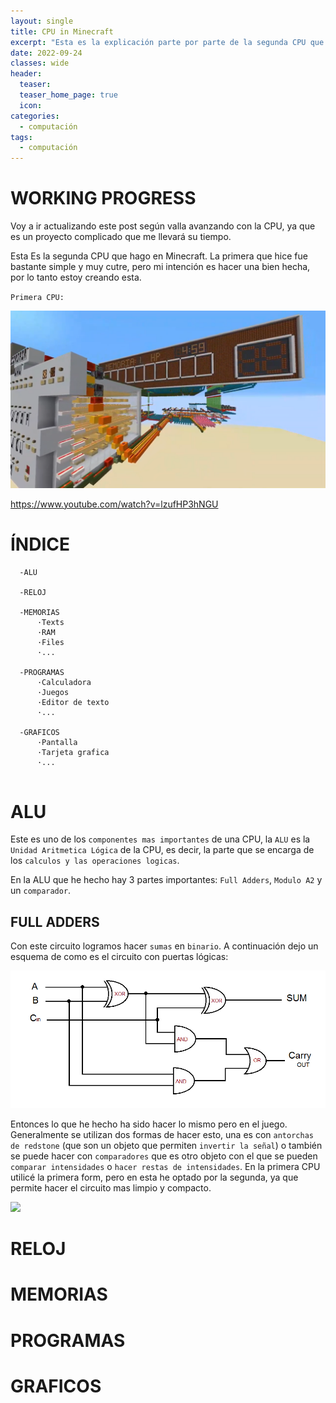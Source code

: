```yaml
---
layout: single
title: CPU in Minecraft
excerpt: "Esta es la explicación parte por parte de la segunda CPU que estoy haciendo en Minecraft."
date: 2022-09-24
classes: wide
header:
  teaser: 
  teaser_home_page: true
  icon: 
categories:
  - computación
tags:  
  - computación
---
```


# WORKING PROGRESS

Voy a ir actualizando este post según valla avanzando con la CPU, ya que es un proyecto complicado que me llevará su tiempo.



Esta Es la segunda CPU que hago en Minecraft. La primera que hice fue bastante simple y muy cutre, pero mi intención es hacer una bien hecha, por lo tanto estoy creando esta.

`Primera CPU:`

![](/assets/images/CPU/oldcpu.png)

https://www.youtube.com/watch?v=lzufHP3hNGU

# ÍNDICE
 
```
  -ALU
  
  -RELOJ
  
  -MEMORIAS
      ·Texts
      ·RAM
      ·Files
      ·...
   
  -PROGRAMAS
      ·Calculadora
      ·Juegos
      ·Editor de texto
      ·...
  
  -GRAFICOS
      ·Pantalla
      ·Tarjeta grafica
      ·...
      
```

# ALU

Este es uno de los `componentes mas importantes` de una CPU, la `ALU` es la `Unidad Aritmetica Lógica` de la CPU, es decir, la parte que se encarga de los `calculos y las operaciones logicas`.

En la ALU que he hecho hay 3 partes importantes: `Full Adders`, `Modulo A2` y un `comparador`.

## FULL ADDERS

Con este circuito logramos hacer `sumas` en `binario`. A continuación dejo un esquema de como es el circuito con puertas lógicas:

![](/assets/images/CPU/full-adder-circuit.png)

Entonces lo que he hecho ha sido hacer lo mismo pero en el juego. Generalmente se utilizan dos formas de hacer esto, una es con `antorchas de redstone` (que son un objeto que permiten `invertir la señal`) o también se puede hacer con `comparadores` que es otro objeto con el que se pueden `comparar intensidades` o `hacer restas de intensidades`. En la primera CPU utilicé la primera form, pero en esta he optado por la segunda, ya que permite hacer el circuito mas limpio y compacto.

![](/assets/images/CPU/fulladder1.png)

# RELOJ


# MEMORIAS


# PROGRAMAS


# GRAFICOS


